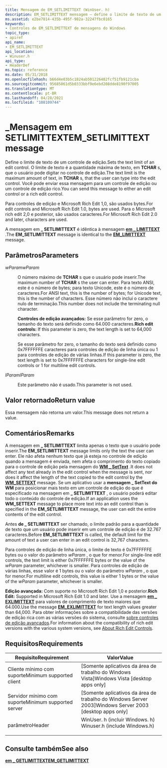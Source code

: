 ```yaml
---
title: Mensagem de EM_SETLIMITTEXT (WinUser. h)
description: EM_SETLIMITTEXT mensagem – define o limite de texto de um controle de edição.
ms.assetid: e2be7814-435b-495f-982a-32247fbc0165
keywords:
- Controles de EM_SETLIMITTEXT de mensagens do Windows
topic_type:
- apiref
api_name:
- EM_SETLIMITTEXT
api_location:
- Winuser.h
api_type:
- HeaderDef
ms.topic: reference
ms.date: 05/31/2018
ms.openlocfilehash: b66d4e03b5c1824ab501226482fcf51fb9121cba
ms.sourcegitcommit: 95685061d5b0333bbf9e6ebd208dde8190f97005
ms.translationtype: MT
ms.contentlocale: pt-BR
ms.lasthandoff: 04/28/2021
ms.locfileid: "108109744"
---
```

# <a name="em_setlimittext-message"></a><span data-ttu-id="38ff0-104">\_Mensagem em SETLIMITTEXT</span><span class="sxs-lookup"><span data-stu-id="38ff0-104">EM\_SETLIMITTEXT message</span></span>

<span data-ttu-id="38ff0-105">Define o limite de texto de um controle de edição.</span><span class="sxs-lookup"><span data-stu-id="38ff0-105">Sets the text limit of an edit control.</span></span> <span data-ttu-id="38ff0-106">O limite de texto é a quantidade máxima de texto, em **TCHAR** s, que o usuário pode digitar no controle de edição.</span><span class="sxs-lookup"><span data-stu-id="38ff0-106">The text limit is the maximum amount of text, in **TCHAR** s, that the user can type into the edit control.</span></span> <span data-ttu-id="38ff0-107">Você pode enviar essa mensagem para um controle de edição ou um controle de edição rico.</span><span class="sxs-lookup"><span data-stu-id="38ff0-107">You can send this message to either an edit control or a rich edit control.</span></span>

<span data-ttu-id="38ff0-108">Para controles de edição e Microsoft Rich Edit 1,0, são usados bytes.</span><span class="sxs-lookup"><span data-stu-id="38ff0-108">For edit controls and Microsoft Rich Edit 1.0, bytes are used.</span></span> <span data-ttu-id="38ff0-109">Para o Microsoft rich edit 2,0 e posterior, são usados caracteres.</span><span class="sxs-lookup"><span data-stu-id="38ff0-109">For Microsoft Rich Edit 2.0 and later, characters are used.</span></span>

<span data-ttu-id="38ff0-110">A mensagem em **\_ SETLIMITTEXT** é idêntica à mensagem [**em \_ LIMITTEXT**](em-limittext.md) .</span><span class="sxs-lookup"><span data-stu-id="38ff0-110">The **EM\_SETLIMITTEXT** message is identical to the [**EM\_LIMITTEXT**](em-limittext.md) message.</span></span>

## <a name="parameters"></a><span data-ttu-id="38ff0-111">Parâmetros</span><span class="sxs-lookup"><span data-stu-id="38ff0-111">Parameters</span></span>

<dl> <dt>

<span data-ttu-id="38ff0-112">*wParam*</span><span class="sxs-lookup"><span data-stu-id="38ff0-112">*wParam*</span></span> 
</dt> <dd>

<span data-ttu-id="38ff0-113">O número máximo de **TCHAR** s que o usuário pode inserir.</span><span class="sxs-lookup"><span data-stu-id="38ff0-113">The maximum number of **TCHAR** s the user can enter.</span></span> <span data-ttu-id="38ff0-114">Para texto ANSI, este é o número de bytes; para texto Unicode, este é o número de caracteres.</span><span class="sxs-lookup"><span data-stu-id="38ff0-114">For ANSI text, this is the number of bytes; for Unicode text, this is the number of characters.</span></span> <span data-ttu-id="38ff0-115">Esse número não inclui o caractere nulo de terminação.</span><span class="sxs-lookup"><span data-stu-id="38ff0-115">This number does not include the terminating null character.</span></span>

<span data-ttu-id="38ff0-116">**Controles de edição avançados:** Se esse parâmetro for zero, o tamanho do texto será definido como 64.000 caracteres.</span><span class="sxs-lookup"><span data-stu-id="38ff0-116">**Rich edit controls:** If this parameter is zero, the text length is set to 64,000 characters.</span></span>

<span data-ttu-id="38ff0-117">Se esse parâmetro for zero, o tamanho do texto será definido como 0x7FFFFFFE caracteres para controles de edição de linha única ou 1 para controles de edição de várias linhas.</span><span class="sxs-lookup"><span data-stu-id="38ff0-117">If this parameter is zero, the text length is set to 0x7FFFFFFE characters for single-line edit controls or  1 for multiline edit controls.</span></span>

</dd> <dt>

<span data-ttu-id="38ff0-118">*lParam*</span><span class="sxs-lookup"><span data-stu-id="38ff0-118">*lParam*</span></span> 
</dt> <dd>

<span data-ttu-id="38ff0-119">Este parâmetro não é usado.</span><span class="sxs-lookup"><span data-stu-id="38ff0-119">This parameter is not used.</span></span>

</dd> </dl>

## <a name="return-value"></a><span data-ttu-id="38ff0-120">Valor retornado</span><span class="sxs-lookup"><span data-stu-id="38ff0-120">Return value</span></span>

<span data-ttu-id="38ff0-121">Essa mensagem não retorna um valor.</span><span class="sxs-lookup"><span data-stu-id="38ff0-121">This message does not return a value.</span></span>

## <a name="remarks"></a><span data-ttu-id="38ff0-122">Comentários</span><span class="sxs-lookup"><span data-stu-id="38ff0-122">Remarks</span></span>

<span data-ttu-id="38ff0-123">A mensagem em **\_ SETLIMITTEXT** limita apenas o texto que o usuário pode inserir.</span><span class="sxs-lookup"><span data-stu-id="38ff0-123">The **EM\_SETLIMITTEXT** message limits only the text the user can enter.</span></span> <span data-ttu-id="38ff0-124">Ele não afeta nenhum texto que já esteja no controle de edição quando a mensagem é enviada, nem afeta o comprimento do texto copiado para o controle de edição pela mensagem do [**WM \_ SetText**](/windows/desktop/winmsg/wm-settext) .</span><span class="sxs-lookup"><span data-stu-id="38ff0-124">It does not affect any text already in the edit control when the message is sent, nor does it affect the length of the text copied to the edit control by the [**WM\_SETTEXT**](/windows/desktop/winmsg/wm-settext) message.</span></span> <span data-ttu-id="38ff0-125">Se um aplicativo usar a **mensagem \_ SetText do WM** para posicionar mais texto em um controle de edição do que é especificado na mensagem em **\_ SETLIMITTEXT** , o usuário poderá editar todo o conteúdo do controle de edição.</span><span class="sxs-lookup"><span data-stu-id="38ff0-125">If an application uses the **WM\_SETTEXT** message to place more text into an edit control than is specified in the **EM\_SETLIMITTEXT** message, the user can edit the entire contents of the edit control.</span></span>

<span data-ttu-id="38ff0-126">Antes **de \_ SETLIMITTEXT** ser chamado, o limite padrão para a quantidade de texto que um usuário pode inserir em um controle de edição é de 32.767 caracteres.</span><span class="sxs-lookup"><span data-stu-id="38ff0-126">Before **EM\_SETLIMITTEXT** is called, the default limit for the amount of text a user can enter in an edit control is 32,767 characters.</span></span>

<span data-ttu-id="38ff0-127">Para controles de edição de linha única, o limite de texto é 0x7FFFFFFE bytes ou o valor do parâmetro *wParam* , o que for menor.</span><span class="sxs-lookup"><span data-stu-id="38ff0-127">For single-line edit controls, the text limit is either 0x7FFFFFFE bytes or the value of the *wParam* parameter, whichever is smaller.</span></span> <span data-ttu-id="38ff0-128">Para controles de edição de várias linhas, esse valor é 1 bytes ou o valor do parâmetro *wParam* , o que for menor.</span><span class="sxs-lookup"><span data-stu-id="38ff0-128">For multiline edit controls, this value is either  1 bytes or the value of the *wParam* parameter, whichever is smaller.</span></span>

<span data-ttu-id="38ff0-129">**Edição avançada:** Com suporte no Microsoft Rich Edit 1,0 e posterior.</span><span class="sxs-lookup"><span data-stu-id="38ff0-129">**Rich Edit:** Supported in Microsoft Rich Edit 1.0 and later.</span></span> <span data-ttu-id="38ff0-130">Use a mensagem [**em \_ EXLIMITTEXT**](em-exlimittext.md) para valores de comprimento de texto maiores que 64.000.</span><span class="sxs-lookup"><span data-stu-id="38ff0-130">Use the message [**EM\_EXLIMITTEXT**](em-exlimittext.md) for text length values greater than 64,000.</span></span> <span data-ttu-id="38ff0-131">Para obter informações sobre a compatibilidade das versões de edição rica com as várias versões do sistema, consulte [sobre controles de edição avançados](about-rich-edit-controls.md).</span><span class="sxs-lookup"><span data-stu-id="38ff0-131">For information about the compatibility of rich edit versions with the various system versions, see [About Rich Edit Controls](about-rich-edit-controls.md).</span></span>

## <a name="requirements"></a><span data-ttu-id="38ff0-132">Requisitos</span><span class="sxs-lookup"><span data-stu-id="38ff0-132">Requirements</span></span>



| <span data-ttu-id="38ff0-133">Requisito</span><span class="sxs-lookup"><span data-stu-id="38ff0-133">Requirement</span></span> | <span data-ttu-id="38ff0-134">Valor</span><span class="sxs-lookup"><span data-stu-id="38ff0-134">Value</span></span> |
|-------------------------------------|----------------------------------------------------------------------------------------------------------|
| <span data-ttu-id="38ff0-135">Cliente mínimo com suporte</span><span class="sxs-lookup"><span data-stu-id="38ff0-135">Minimum supported client</span></span><br/> | <span data-ttu-id="38ff0-136">\[Somente aplicativos da área de trabalho do Windows Vista\]</span><span class="sxs-lookup"><span data-stu-id="38ff0-136">Windows Vista \[desktop apps only\]</span></span><br/>                                                           |
| <span data-ttu-id="38ff0-137">Servidor mínimo com suporte</span><span class="sxs-lookup"><span data-stu-id="38ff0-137">Minimum supported server</span></span><br/> | <span data-ttu-id="38ff0-138">\[Somente aplicativos da área de trabalho do Windows Server 2003\]</span><span class="sxs-lookup"><span data-stu-id="38ff0-138">Windows Server 2003 \[desktop apps only\]</span></span><br/>                                                     |
| <span data-ttu-id="38ff0-139">parâmetro</span><span class="sxs-lookup"><span data-stu-id="38ff0-139">Header</span></span><br/>                   | <dl> <span data-ttu-id="38ff0-140"><dt>WinUser. h (incluir Windows. h)</dt></span><span class="sxs-lookup"><span data-stu-id="38ff0-140"><dt>Winuser.h (include Windows.h)</dt></span></span> </dl> |



## <a name="see-also"></a><span data-ttu-id="38ff0-141">Consulte também</span><span class="sxs-lookup"><span data-stu-id="38ff0-141">See also</span></span>

<dl> <dt>

[<span data-ttu-id="38ff0-142">**em \_ GETLIMITTEXT**</span><span class="sxs-lookup"><span data-stu-id="38ff0-142">**EM\_GETLIMITTEXT**</span></span>](em-getlimittext.md)
</dt> </dl>

 

